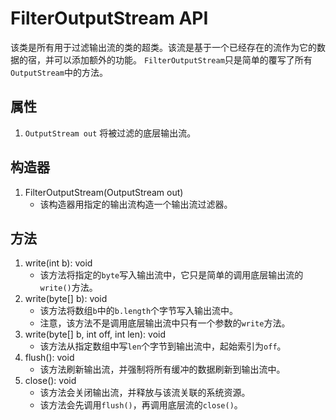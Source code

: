 # FilterOutputStream API

该类是所有用于过滤输出流的类的超类。该流是基于一个已经存在的流作为它的数据的宿，并可以添加额外的功能。
`FilterOutputStream`只是简单的覆写了所有`OutputStream`中的方法。

## 属性

1. `OutputStream out` 将被过滤的底层输出流。

## 构造器

1. FilterOutputStream(OutputStream out)
    * 该构造器用指定的输出流构造一个输出流过滤器。
    
## 方法

1. write(int b): void
    * 该方法将指定的`byte`写入输出流中，它只是简单的调用底层输出流的`write()`方法。
2. write(byte[] b): void
    * 该方法将数组`b`中的`b.length`个字节写入输出流中。
    * 注意，该方法不是调用底层输出流中只有一个参数的`write`方法。
3. write(byte[] b, int off, int len): void
    * 该方法从指定数组中写`len`个字节到输出流中，起始索引为`off`。
4. flush(): void
    * 该方法刷新输出流，并强制将所有缓冲的数据刷新到输出流中。
5. close(): void
    * 该方法会关闭输出流，并释放与该流关联的系统资源。
    * 该方法会先调用`flush()`，再调用底层流的`close()`。